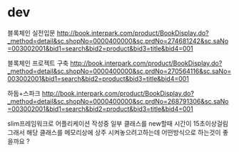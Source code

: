 # dev



블록체인 실전입문 
http://book.interpark.com/product/BookDisplay.do?_method=detail&sc.shopNo=0000400000&sc.prdNo=274681242&sc.saNo=003002001&bid1=search&bid2=product&bid3=title&bid4=001

블록체인 프로젝트 구축
http://book.interpark.com/product/BookDisplay.do?_method=detail&sc.shopNo=0000400000&sc.prdNo=270564116&sc.saNo=003002001&bid1=search&bid2=product&bid3=title&bid4=001

하둡+스파크 
http://book.interpark.com/product/BookDisplay.do?_method=detail&sc.shopNo=0000400000&sc.prdNo=268791306&sc.saNo=003002001&bid1=search&bid2=product&bid3=title&bid4=001




slim프레임워크로 어플리케이션 작성중 
일부 클래스를 new할때 시간이 15초이상걸림 
그래서 해당 클래스를 메모리상에 상주 시켜놓으려고하는데 어떤방식으로 하는것이 좋을까요 ?
